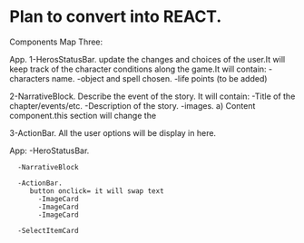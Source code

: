 # Plan to convert into REACT.

Components Map Three:

App.
   1-HerosStatusBar. update the changes and choices of the user.It will keep track of the character conditions along the game.It will contain:
     -characters name.
     -object and spell chosen.
     -life points (to be added)

   2-NarrativeBlock. Describe the event of the story. It will contain:
     -Title of the chapter/events/etc.
     -Description of the story.
     -images.
            a) Content component.this section will change the 

   3-ActionBar. All the user options will be display in here.


App:
      -HeroStatusBar.

      -NarrativeBlock

      -ActionBar.
         button onclick= it will swap text
           -ImageCard
           -ImageCard
           -ImageCard
           
      -SelectItemCard     
